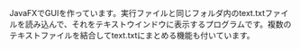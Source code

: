 JavaFXでGUIを作っています。実行ファイルと同じフォルダ内のtext.txtファイルを読み込んで、それをテキストウインドウに表示するプログラムです。複数のテキストファイルを結合してtext.txtにまとめる機能も付いています。

